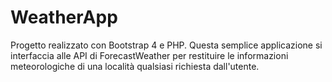 # WeatherApp
Progetto realizzato con Bootstrap 4 e PHP. Questa semplice applicazione si interfaccia alle API di ForecastWeather per restituire le informazioni meteorologiche di una località qualsiasi richiesta dall'utente.
